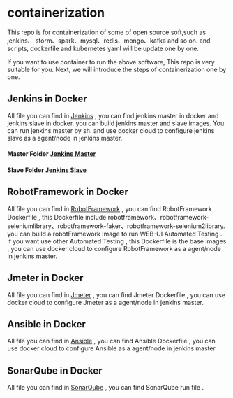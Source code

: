 # containerization

This repo is for containerization of some of open source soft,such as jenkins、
storm、spark、mysql、redis、mongo、kafka and so on. and scripts, dockerfile and
kubernetes yaml will be update  one by one.

If you want to use container to run the above software, This repo is very suitable 
for you. Next, we will introduce the steps of containerization one by one.


## Jenkins in Docker ###

All file you can find in [Jenkins] , you can find jenkins master in docker and 
jenkins slave in docker. you can build jenkins master and slave images. You
can run jenkins master by sh. and use docker cloud to configure jenkins slave as a agent/node
in jenkins master.

#### Master Folder [Jenkins Master]

#### Slave Folder [Jenkins Slave]

## RobotFramework in Docker ###

All file you can find in [RobotFramework] , you can find RobotFramework Dockerfile , this Dockerfile include robotframework、robotframework-seleniumlibrary、robotframework-faker、robotframework-selenium2library. you can build a robotFramework Image to run WEB-UI Automated Testing . if you want use other Automated Testing , this Dockerfile is the base images , you can use docker cloud to configure RobotFramework as a agent/node in jenkins master.

## Jmeter in Docker ###

All file you can find in [Jmeter] , you can find Jmeter Dockerfile , you can use docker cloud to configure Jmeter as a agent/node in jenkins master.

## Ansible in Docker ###

All file you can find in [Ansible] , you can find Ansible Dockerfile , you can use docker cloud to configure Ansible as a agent/node in jenkins master.

## SonarQube in Docker ###

All file you can find in [SonarQube] , you can find SonarQube run file .






[Jenkins]: https://github.com/zbbkeepgoing/containerization/tree/master/Jenkin
[Jenkins Master]:https://github.com/zbbkeepgoing/containerization/tree/master/Jenkin/jenkins-master
[Jenkins Slave]: https://github.com/zbbkeepgoing/containerization/tree/master/Jenkin/jenkins-slave
[RobotFramework]: https://github.com/zbbkeepgoing/containerization/tree/master/RobotFramework
[Jmeter]: https://github.com/zbbkeepgoing/containerization/tree/master/Jmeter
[Ansible]: https://github.com/zbbkeepgoing/containerization/tree/master/Ansible
[SonarQube]: https://github.com/zbbkeepgoing/containerization/tree/master/Sonarqube
